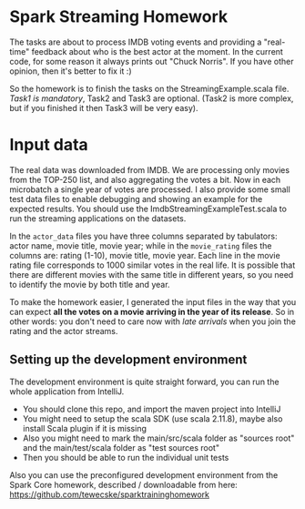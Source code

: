 # Spark Streaming Homework

The tasks are about to process IMDB voting events and providing a "real-time" feedback about who is the best actor at the moment. In the current code, for some reason it always prints out "Chuck Norris". If you have other opinion, then it's better to fix it :)

So the homework is to finish the tasks on the StreamingExample.scala file. *Task1 is mandatory*, Task2 and Task3 are optional. (Task2 is more complex, but if you finished it then Task3 will be very easy).


# Input data
The real data was downloaded from IMDB. We are processing only movies from the TOP-250 list, and also aggregating the votes a bit. Now in each microbatch a single year of votes are processed. I also provide some small test data files to enable debugging and showing an example for the expected results. You should use the ImdbStreamingExampleTest.scala to run the streaming applications on the datasets.

In the ```actor_data``` files you have three columns separated by tabulators: actor name, movie title, movie year; while in the ```movie_rating``` files the columns are: rating (1-10), movie title, movie year. Each line in the movie rating file corresponds to 1000 similar votes in the real life. It is possible that there are different movies with the same title in different years, so you need to identify the movie by both title and year.

To make the homework easier, I generated the input files in the way that you can expect **all the votes on a movie arriving in the year of its release**. So in other words: you don't need to care now with *late arrivals* when you join the rating and the actor streams.


## Setting up the development environment

The development environment is quite straight forward, you can run the whole application from IntelliJ.

- You should clone this repo, and import the maven project into IntelliJ
- You might need to setup the scala SDK (use scala 2.11.8), maybe also install Scala plugin if it is missing
- Also you might need to mark the main/src/scala folder as "sources root" and the main/test/scala folder as "test sources root"
- Then you should be able to run the individual unit tests

Also you can use the preconfigured development environment from the Spark Core homework, described / downloadable from here: https://github.com/tewecske/sparktraininghomework




